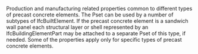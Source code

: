 Production and manufacturing related properties common to different types of precast concrete elements. The Pset can be used by a number of subtypes of IfcBuiltElement. If the precast concrete element is a sandwich wall panel each structural layer or shell represented by an IfcBuildingElementPart may be attached to a separate Pset of this type, if needed. Some of the properties apply only for specific types of precast concrete elements.
